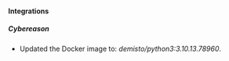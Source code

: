 
#### Integrations

##### Cybereason

-   Updated the Docker image to: _demisto/python3:3.10.13.78960_.
